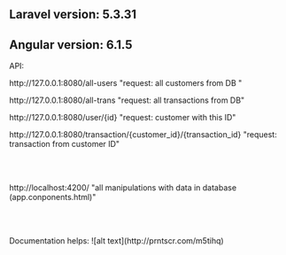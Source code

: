 
## Laravel version: 5.3.31
## Angular version: 6.1.5

API:

<p>http://127.0.0.1:8080/all-users   "request: all customers from DB "</p>
<p>http://127.0.0.1:8080/all-trans   "request: all transactions from DB"</p>
<p>http://127.0.0.1:8080/user/{id}   "request: customer with this ID"</p>
<p>http://127.0.0.1:8080/transaction/{customer_id}/{transaction_id}  "request: transaction from customer ID"</p>
<br><br>
<p>http://localhost:4200/  "all manipulations with data in database (app.conponents.html)" </p>
<br><br>

<p> Documentation helps: ![alt text](http://prntscr.com/m5tihq)

